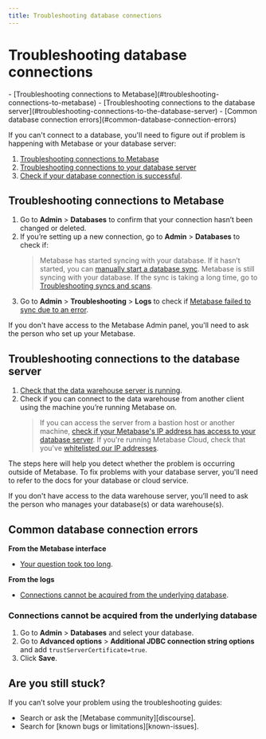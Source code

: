 ```yaml
---
title: Troubleshooting database connections
---
```


# Troubleshooting database connections

<div class='doc-toc' markdown=1>
- [Troubleshooting connections to Metabase](#troubleshooting-connections-to-metabase)
- [Troubleshooting connections to the database server](#troubleshooting-connections-to-the-database-server)
- [Common database connection errors](#common-database-connection-errors)
</div>

If you can't connect to a database, you'll need to figure out if problem is happening with Metabase or your database server:

1. [Troubleshooting connections to Metabase](#troubleshooting-connections-to-metabase)
2. [Troubleshooting connections to your database server](#troubleshooting-connections-to-your-database-server)
3. [Check if your database connection is successful](../administration-guide/01-managing-databases.html#testing-connection-status).

## Troubleshooting connections to Metabase

1. Go to **Admin** > **Databases** to confirm that your connection hasn’t been changed or deleted.
2. If you’re setting up a new connection, go to **Admin** > **Databases** to check if:
    > Metabase has started syncing with your database. If it hasn’t started, you can [manually start a database sync](../administration-guide/01-managing-databases.html#database-syncing).
    > Metabase is still syncing with your database. If the sync is taking a long time, go to [Troubleshooting syncs and scans](./sync-fingerprint-scan.html).
3. Go to **Admin** > **Troubleshooting** > **Logs** to check if [Metabase failed to sync due to an error](#common-database-connection-errors).

If you don't have access to the Metabase Admin panel, you'll need to ask the person who set up your Metabase.

## Troubleshooting connections to the database server

1. [Check that the data warehouse server is running](../administration-guide/01-managing-databases.html#checking-server-status).
2. Check if you can connect to the data warehouse from another client using the machine you’re running Metabase on.
    > If you can access the server from a bastion host or another machine, [check if your Metabase's IP address has access to your database server](../administration-guide/01-managing-databases.html#checking-server-access).
    > If you're running Metabase Cloud, check that you've [whitelisted our IP addresses](/cloud/docs/ip-addresses-to-whitelist.html).

The steps here will help you detect whether the problem is occurring outside of Metabase. To fix problems with your database server, you'll need to refer to the docs for your database or cloud service.

If you don't have access to the data warehouse server, you’ll need to ask the person who manages your database(s) or data warehouse(s).

## Common database connection errors

**From the Metabase interface**
- [Your question took too long](./timeout.html).

**From the logs**
- [Connections cannot be acquired from the underlying database](#connections-cannot-be-acquired-from-the-underlying-database).

### Connections cannot be acquired from the underlying database

1. Go to **Admin** > **Databases** and select your database.
2. Go to **Advanced options** > **Additional JDBC connection string options** and add `trustServerCertificate=true`.
3. Click **Save**.

## Are you still stuck?

If you can’t solve your problem using the troubleshooting guides:

- Search or ask the [Metabase community][discourse].
- Search for [known bugs or limitations][known-issues].